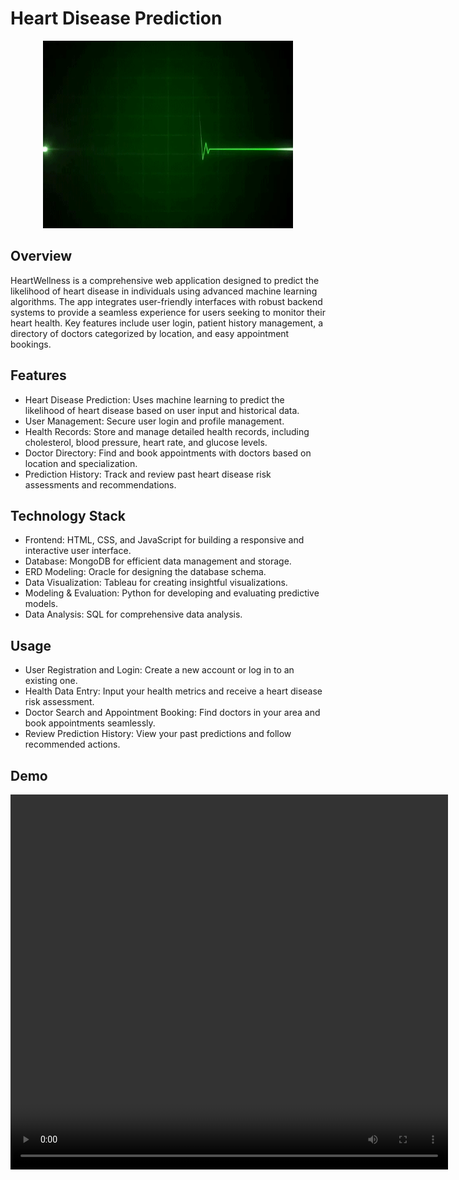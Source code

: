 

# Heart Disease Prediction

<div align="center">
<img src="templates/images/QVGh.gif" alt="Heart with ECG" width="400" height="300">
</div>

## Overview

HeartWellness is a comprehensive web application designed to predict the likelihood of heart disease in individuals using advanced machine learning algorithms. The app integrates user-friendly interfaces with robust backend systems to provide a seamless experience for users seeking to monitor their heart health. Key features include user login, patient history management, a directory of doctors categorized by location, and easy appointment bookings.

## Features

* Heart Disease Prediction: Uses machine learning to predict the likelihood of heart disease based on user input and historical data.
* User Management: Secure user login and profile management.
* Health Records: Store and manage detailed health records, including cholesterol, blood pressure, heart rate, and glucose levels.
* Doctor Directory: Find and book appointments with doctors based on location and specialization.
* Prediction History: Track and review past heart disease risk assessments and recommendations.

## Technology Stack
* Frontend: HTML, CSS, and JavaScript for building a responsive and interactive user interface.
* Database: MongoDB for efficient data management and storage.
* ERD Modeling: Oracle for designing the database schema.
* Data Visualization: Tableau for creating insightful visualizations.
* Modeling & Evaluation: Python for developing and evaluating predictive models.
* Data Analysis: SQL for comprehensive data analysis.

## Usage
* User Registration and Login: Create a new account or log in to an existing one.
* Health Data Entry: Input your health metrics and receive a heart disease risk assessment.
* Doctor Search and Appointment Booking: Find doctors in your area and book appointments seamlessly.
* Review Prediction History: View your past predictions and follow recommended actions.

## Demo
<div align="center">
  <video width="700" height="600" controls>
    <source src="Demo.mp4" type="video/mp4">
  </video>
</div>
